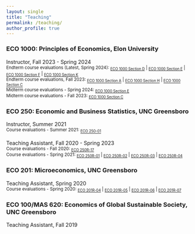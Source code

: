 ```yaml
---
layout: single
title: "Teaching"
permalink: /teaching/
author_profile: true
---
```


<!---
[**Summary of teaching evaluations**](https://satyaki4.github.io/files/summary_of_evaluations_satyaki.pdf)
-->

### ECO 1000: Principles of Economics, Elon University
Instructor, Fall 2023 - Spring 2024  
<small>Endterm course evaluations (Latest, Spring 2024): 
<sub>[ECO 1000 Section D][eco_1000_D]</sub> | 
<sub>[ECO 1000 Section E][eco_1000_E]</sub> | 
<sub>[ECO 1000 Section F][eco_1000_F]</sub> | 
<sub>[ECO 1000 Section K][eco_1000_K]</sub></small><br style="line-height:50%;">
<small>Endterm course evaluations, Fall 2023: 
<sub>[ECO 1000 Section A][eco_1000_A]</sub> | 
<sub>[ECO 1000 Section H][eco_1000_H]</sub> | 
<sub>[ECO 1000 Section C][eco_1000_C]</sub></small><br style="line-height:50%;">
<small>Midterm course evaluations - Spring 2024: 
<sub>[ECO 1000 Section E][eco_1000_E_mid]</sub></small><br style="line-height:50%;">
<small>Midterm course evaluations - Fall 2023: 
<sub>[ECO 1000 Section C][eco_1000_C_mid]</sub></small>

### ECO 250: Economic and Business Statistics, UNC Greensboro
Instructor, Summer 2021  
<small>Course evaluations - Summer 2021: 
<sub>[ECO 250-01][eco_250_01]</sub></small><br style="line-height:50%;">  
Teaching Assistant, Fall 2020 - Spring 2023  
<small>Course evaluations - Fall 2020: 
<sub>[ECO 250R-17][eco_250R_17]</sub></small><br style="line-height:50%;">
<small>Course evaluations - Spring 2021: 
<sub>[ECO 250R-01][eco_250R_01]</sub> | 
<sub>[ECO 250R-02][eco_250R_02]</sub> | 
<sub>[ECO 250R-03][eco_250R_03]</sub> | 
<sub>[ECO 250R-04][eco_250R_04]</sub></small><br style="line-height:50%;">

### ECO 201: Microeconomics, UNC Greensboro
Teaching Assistant, Spring 2020  
<small>Course evaluations - Spring 2020: 
<sub>[ECO 201R-04][eco_201R_04]</sub> | 
<sub>[ECO 201R-05][eco_201R_05]</sub> | 
<sub>[ECO 201R-06][eco_201R_06]</sub> | 
<sub>[ECO 201R-07][eco_201R_07]</sub></small><br style="line-height:50%;">

### ECO 100/MAS 620: Economics of Global Sustainable Society, UNC Greensboro
Teaching Assistant, Fall 2019

[eco_201R_04]: https://satyaki4.github.io/files/Spring_2020_ECO_201R_04.pdf
[eco_201R_05]: https://satyaki4.github.io/files/Spring_2020_ECO_201R_05.pdf
[eco_201R_06]: https://satyaki4.github.io/files/Spring_2020_ECO_201R_06.pdf
[eco_201R_07]: https://satyaki4.github.io/files/Spring_2020_ECO_201R_07.pdf
[eco_250_01]: https://satyaki4.github.io/files/Summer_2021_ECO_250-01.pdf
[eco_250R_17]: https://satyaki4.github.io/files/Fall_2020_ECO_250R_17.pdf
[eco_250R_01]: https://satyaki4.github.io/files/Spring_2021_ECO_250R_01.pdf
[eco_250R_02]: https://satyaki4.github.io/files/Spring_2021_ECO_250R_02.pdf
[eco_250R_03]: https://satyaki4.github.io/files/Spring_2021_ECO_250R_03.pdf
[eco_250R_04]: https://satyaki4.github.io/files/Spring_2021_ECO_250R_04.pdf
[eco_1000_A]: https://satyaki4.github.io/files/Fall_2023_ECO1000A.pdf
[eco_1000_H]: https://satyaki4.github.io/files/Fall_2023_ECO1000H.pdf
[eco_1000_C]: https://satyaki4.github.io/files/Fall_2023_ECO1000C.pdf
[eco_1000_D]: https://satyaki4.github.io/files/Spring_2024_ECO1000D.pdf
[eco_1000_E]: https://satyaki4.github.io/files/Spring_2024_ECO1000E.pdf
[eco_1000_F]: https://satyaki4.github.io/files/Spring_2024_ECO1000F.pdf
[eco_1000_K]: https://satyaki4.github.io/files/Spring_2024_ECO1000K.pdf
[eco_1000_C_mid]: https://satyaki4.github.io/files/Fall_2023_ECO1000C_midterm.pdf
[eco_1000_E_mid]: https://satyaki4.github.io/files/Spring_2024_ECO1000E_midterm.pdf
